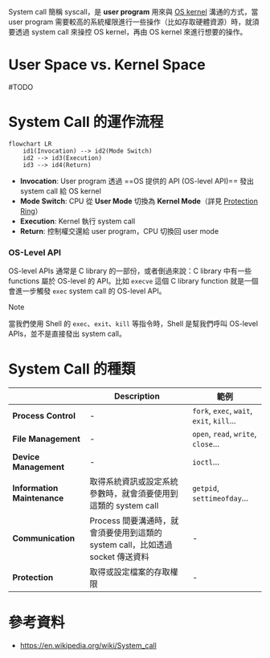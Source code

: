 System call 簡稱 syscall，是 **user program** 用來與 [OS kernel](</Operating System/Kernel.draft.md>) 溝通的方式，當 user program 需要較高的系統權限進行一些操作（比如存取硬體資源）時，就須要透過 system call 來操控 OS kernel，再由 OS kernel 來進行想要的操作。

# User Space vs. Kernel Space

#TODO 

# System Call 的運作流程

```mermaid
flowchart LR
    id1(Invocation) --> id2(Mode Switch)
    id2 --> id3(Execution)
    id3 --> id4(Return)
```

- **Invocation**: User program 透過 ==OS 提供的 API (OS-level API)== 發出 system call 給 OS kernel
- **Mode Switch**: CPU 從 **User Mode** 切換為 **Kernel Mode**（詳見 [Protection Ring](</Operating System/Protection Ring.draft.md>)）
- **Execution**: Kernel 執行 system call
- **Return**: 控制權交還給 user program，CPU 切換回 user mode

### OS-Level API

OS-level APIs 通常是 C library 的一部份，或者倒過來說：C library 中有一些 functions 屬於 OS-level 的 API。比如 `execve` 這個 C library function 就是一個會進一步觸發 `exec` system call 的 OS-level API。

>[!Note]
>當我們使用 Shell 的 `exec`、`exit`、`kill` 等指令時，Shell 是幫我們呼叫 OS-level APIs，並不是直接發出 system call。

# System Call 的種類

| |Description|範例|
|---|---|---|
|**Process Control**|-|`fork`, `exec`, `wait`, `exit`, `kill`...|
|**File Management**|-|`open`, `read`, `write`, `close`...|
|**Device Management**|-|`ioctl`...|
|**Information Maintenance**|取得系統資訊或設定系統參數時，就會須要使用到這類的 system call|`getpid`, `settimeofday`...|
|**Communication**|Process 間要溝通時，就會須要使用到這類的 system call，比如透過 socket 傳送資料|-|
|**Protection**|取得或設定檔案的存取權限|-|

# 參考資料

- <https://en.wikipedia.org/wiki/System_call>
